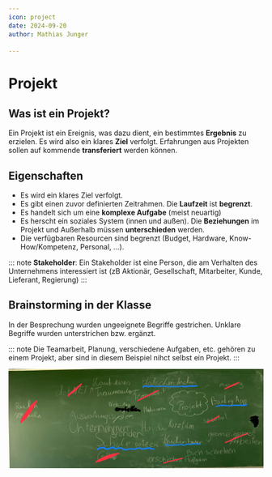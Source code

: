 ```yaml
---
icon: project
date: 2024-09-20
author: Mathias Junger

---
```

# Projekt

## Was ist ein Projekt?

Ein Projekt ist ein Ereignis, was dazu dient, ein bestimmtes **Ergebnis** zu erzielen. Es wird also ein klares **Ziel** verfolgt. Erfahrungen aus Projekten sollen auf kommende **transferiert** werden können.

## Eigenschaften

- Es wird ein klares Ziel verfolgt.
- Es gibt einen zuvor definierten Zeitrahmen. Die **Laufzeit** ist **begrenzt**.
- Es handelt sich um eine **komplexe Aufgabe** (meist neuartig)
- Es herscht ein soziales System (innen und außen). Die **Beziehungen** im Projekt und Außerhalb müssen **unterschieden** werden.
- Die verfügbaren Resourcen sind begrenzt (Budget, Hardware, Know-How/Kompetenz, Personal, ...).

::: note
**Stakeholder**: Ein Stakeholder ist eine Person, die am Verhalten des Unternehmens interessiert ist (zB Aktionär, Gesellschaft, Mitarbeiter, Kunde, Lieferant, Regierung)
:::

## Brainstorming in der Klasse



In der Besprechung wurden ungeeignete Begriffe gestrichen. Unklare Begriffe wurden unterstrichen bzw. ergänzt.

::: note
Die Teamarbeit, Planung, verschiedene Aufgaben, etc. gehören zu einem Projekt, aber sind in diesem Beispiel nihct selbst ein Projekt.
:::

![Projekte 3B](/static/images/besprochen.jpeg)